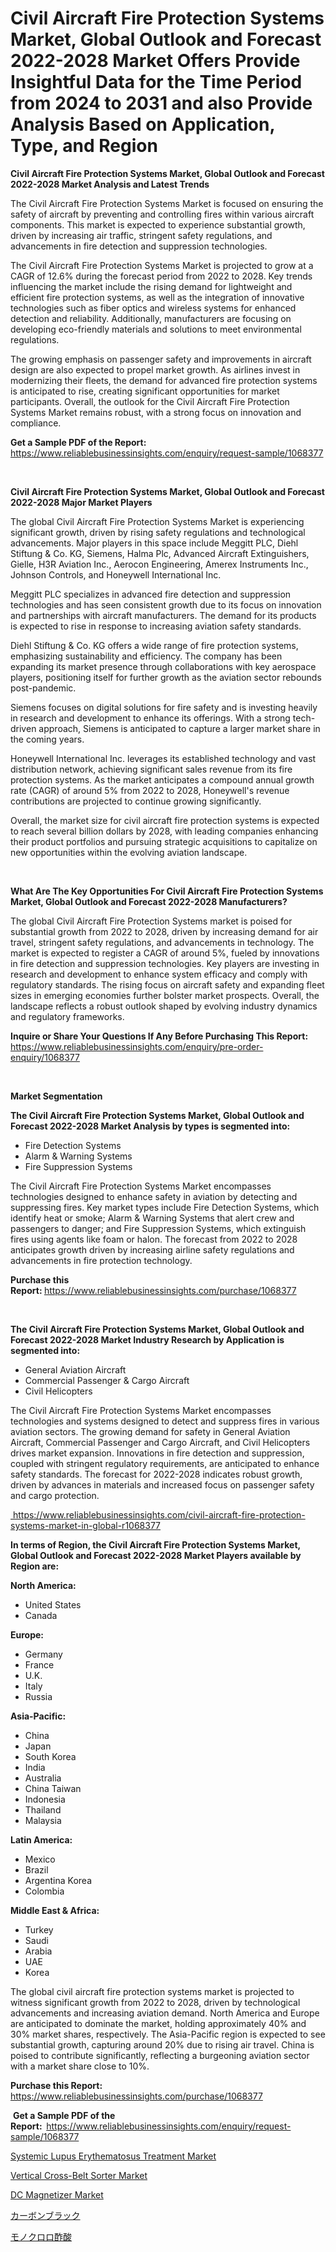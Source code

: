 <p><h1>Civil Aircraft Fire Protection Systems Market, Global Outlook and Forecast 2022-2028 Market Offers Provide Insightful Data for the Time Period from 2024 to 2031 and also Provide Analysis Based on Application, Type, and Region</h1></p><p><strong>Civil Aircraft Fire Protection Systems Market, Global Outlook and Forecast 2022-2028 Market Analysis and Latest Trends</strong></p>
<p><p>The Civil Aircraft Fire Protection Systems Market is focused on ensuring the safety of aircraft by preventing and controlling fires within various aircraft components. This market is expected to experience substantial growth, driven by increasing air traffic, stringent safety regulations, and advancements in fire detection and suppression technologies. </p><p>The Civil Aircraft Fire Protection Systems Market is projected to grow at a CAGR of 12.6% during the forecast period from 2022 to 2028. Key trends influencing the market include the rising demand for lightweight and efficient fire protection systems, as well as the integration of innovative technologies such as fiber optics and wireless systems for enhanced detection and reliability. Additionally, manufacturers are focusing on developing eco-friendly materials and solutions to meet environmental regulations. </p><p>The growing emphasis on passenger safety and improvements in aircraft design are also expected to propel market growth. As airlines invest in modernizing their fleets, the demand for advanced fire protection systems is anticipated to rise, creating significant opportunities for market participants. Overall, the outlook for the Civil Aircraft Fire Protection Systems Market remains robust, with a strong focus on innovation and compliance.</p></p>
<p><strong>Get a Sample PDF of the Report:&nbsp;</strong> <a href="https://www.reliablebusinessinsights.com/enquiry/request-sample/1068377">https://www.reliablebusinessinsights.com/enquiry/request-sample/1068377</a></p>
<p>&nbsp;</p>
<p><strong>Civil Aircraft Fire Protection Systems Market, Global Outlook and Forecast 2022-2028 Major Market Players</strong></p>
<p><p>The global Civil Aircraft Fire Protection Systems Market is experiencing significant growth, driven by rising safety regulations and technological advancements. Major players in this space include Meggitt PLC, Diehl Stiftung & Co. KG, Siemens, Halma Plc, Advanced Aircraft Extinguishers, Gielle, H3R Aviation Inc., Aerocon Engineering, Amerex Instruments Inc., Johnson Controls, and Honeywell International Inc.</p><p>Meggitt PLC specializes in advanced fire detection and suppression technologies and has seen consistent growth due to its focus on innovation and partnerships with aircraft manufacturers. The demand for its products is expected to rise in response to increasing aviation safety standards.</p><p>Diehl Stiftung & Co. KG offers a wide range of fire protection systems, emphasizing sustainability and efficiency. The company has been expanding its market presence through collaborations with key aerospace players, positioning itself for further growth as the aviation sector rebounds post-pandemic.</p><p>Siemens focuses on digital solutions for fire safety and is investing heavily in research and development to enhance its offerings. With a strong tech-driven approach, Siemens is anticipated to capture a larger market share in the coming years.</p><p>Honeywell International Inc. leverages its established technology and vast distribution network, achieving significant sales revenue from its fire protection systems. As the market anticipates a compound annual growth rate (CAGR) of around 5% from 2022 to 2028, Honeywell's revenue contributions are projected to continue growing significantly.</p><p>Overall, the market size for civil aircraft fire protection systems is expected to reach several billion dollars by 2028, with leading companies enhancing their product portfolios and pursuing strategic acquisitions to capitalize on new opportunities within the evolving aviation landscape.</p></p>
<p>&nbsp;</p>
<p><strong>What Are The Key Opportunities For Civil Aircraft Fire Protection Systems Market, Global Outlook and Forecast 2022-2028 Manufacturers?</strong></p>
<p><p>The global Civil Aircraft Fire Protection Systems market is poised for substantial growth from 2022 to 2028, driven by increasing demand for air travel, stringent safety regulations, and advancements in technology. The market is expected to register a CAGR of around 5%, fueled by innovations in fire detection and suppression technologies. Key players are investing in research and development to enhance system efficacy and comply with regulatory standards. The rising focus on aircraft safety and expanding fleet sizes in emerging economies further bolster market prospects. Overall, the landscape reflects a robust outlook shaped by evolving industry dynamics and regulatory frameworks.</p></p>
<p><strong>Inquire or Share Your Questions If Any Before Purchasing This Report:</strong> <a href="https://www.reliablebusinessinsights.com/enquiry/pre-order-enquiry/1068377">https://www.reliablebusinessinsights.com/enquiry/pre-order-enquiry/1068377</a></p>
<p>&nbsp;</p>
<p><strong>Market Segmentation</strong></p>
<p><strong>The Civil Aircraft Fire Protection Systems Market, Global Outlook and Forecast 2022-2028 Market Analysis by types is segmented into:</strong></p>
<p><ul><li>Fire Detection Systems</li><li>Alarm & Warning Systems</li><li>Fire Suppression Systems</li></ul></p>
<p><p>The Civil Aircraft Fire Protection Systems Market encompasses technologies designed to enhance safety in aviation by detecting and suppressing fires. Key market types include Fire Detection Systems, which identify heat or smoke; Alarm & Warning Systems that alert crew and passengers to danger; and Fire Suppression Systems, which extinguish fires using agents like foam or halon. The forecast from 2022 to 2028 anticipates growth driven by increasing airline safety regulations and advancements in fire protection technology.</p></p>
<p><strong>Purchase this Report:&nbsp;</strong><a href="https://www.reliablebusinessinsights.com/purchase/1068377">https://www.reliablebusinessinsights.com/purchase/1068377</a></p>
<p>&nbsp;</p>
<p><strong>The Civil Aircraft Fire Protection Systems Market, Global Outlook and Forecast 2022-2028 Market Industry Research by Application is segmented into:</strong></p>
<p><ul><li>General Aviation Aircraft</li><li>Commercial Passenger & Cargo Aircraft</li><li>Civil Helicopters</li></ul></p>
<p><p>The Civil Aircraft Fire Protection Systems Market encompasses technologies and systems designed to detect and suppress fires in various aviation sectors. The growing demand for safety in General Aviation Aircraft, Commercial Passenger and Cargo Aircraft, and Civil Helicopters drives market expansion. Innovations in fire detection and suppression, coupled with stringent regulatory requirements, are anticipated to enhance safety standards. The forecast for 2022-2028 indicates robust growth, driven by advances in materials and increased focus on passenger safety and cargo protection.</p></p>
<p><a href="https://www.reliablebusinessinsights.com/civil-aircraft-fire-protection-systems-market-in-global-r1068377">&nbsp;https://www.reliablebusinessinsights.com/civil-aircraft-fire-protection-systems-market-in-global-r1068377</a></p>
<p><strong>In terms of Region, the Civil Aircraft Fire Protection Systems Market, Global Outlook and Forecast 2022-2028 Market Players available by Region are:</strong></p>
<p>
    <p> <strong> North America: </strong>
        <ul>
            <li>United States</li>
            <li>Canada</li>
        </ul>
        </p> 
    <p> <strong> Europe: </strong>
        <ul>
            <li>Germany</li>
            <li>France</li>
            <li>U.K.</li>
            <li>Italy</li>
            <li>Russia</li>
        </ul>
        </p> 
    <p> <strong> Asia-Pacific: </strong>
        <ul>
            <li>China</li>
            <li>Japan</li>
            <li>South Korea</li>
            <li>India</li>
            <li>Australia</li>
            <li>China Taiwan</li>
            <li>Indonesia</li>
            <li>Thailand</li>
            <li>Malaysia</li>
        </ul>
        </p> 
    <p> <strong> Latin America: </strong>
        <ul>
            <li>Mexico</li>
            <li>Brazil</li>
            <li>Argentina Korea</li>
            <li>Colombia</li>
        </ul>
        </p> 
    <p> <strong> Middle East & Africa: </strong>
        <ul>
            <li>Turkey</li>
            <li>Saudi</li>
            <li>Arabia</li>
            <li>UAE</li>
            <li>Korea</li>
        </ul>
    </p>
    </p>
<p><p>The global civil aircraft fire protection systems market is projected to witness significant growth from 2022 to 2028, driven by technological advancements and increasing aviation demand. North America and Europe are anticipated to dominate the market, holding approximately 40% and 30% market shares, respectively. The Asia-Pacific region is expected to see substantial growth, capturing around 20% due to rising air travel. China is poised to contribute significantly, reflecting a burgeoning aviation sector with a market share close to 10%.</p></p>
<p><strong>Purchase this Report: </strong><a href="https://www.reliablebusinessinsights.com/purchase/1068377">https://www.reliablebusinessinsights.com/purchase/1068377</a></p>
<p>&nbsp;<strong>Get a Sample PDF of the Report:&nbsp;&nbsp;</strong><a href="https://www.reliablebusinessinsights.com/enquiry/request-sample/1068377">https://www.reliablebusinessinsights.com/enquiry/request-sample/1068377</a></p>
<p><strong></strong></p>
<p><p><a href="https://www.linkedin.com/pulse/systemic-lupus-erythematosus-treatment-market-size-share-trends-q4fgc?trackingId=%2FaHfH025RR%2BI8ehc%2F38a2A%3D%3D">Systemic Lupus Erythematosus Treatment Market</a></p><p><a href="https://medium.com/@nettieboyle28/vertical-cross-belt-sorter-market-global-market-insights-and-sales-trends-2024-to-2031-6cedd1292db1">Vertical Cross-Belt Sorter Market</a></p><p><a href="https://issuu.com/reportprime-2/docs/dc-magnetizer-market-size-2030.pptx_3e13f3a2bfa1b3">DC Magnetizer Market</a></p><p><a href="https://medium.com/@lavonnedefsmc/%E3%82%B0%E3%83%AD%E3%83%BC%E3%83%90%E3%83%AB%E3%82%AB%E3%83%BC%E3%83%9C%E3%83%B3%E3%83%96%E3%83%A9%E3%83%83%E3%82%AF%E5%B8%82%E5%A0%B4-%E5%B8%82%E5%A0%B4%E3%82%B7%E3%82%A7%E3%82%A2-%E5%B8%82%E5%A0%B4%E5%8B%95%E5%90%91-%E6%9C%AA%E6%9D%A5%E3%81%AE%E6%88%90%E9%95%B7%E3%82%92%E6%8E%A2%E3%82%8B-c7243df7dd12">カーボンブラック</a></p><p><a href="https://medium.com/@drfg4t/%E3%83%A2%E3%83%8E%E3%82%AF%E3%83%AD%E3%83%AD%E9%85%A2%E9%85%B8%E7%94%A3%E6%A5%AD%E5%88%86%E6%9E%90%E5%A0%B1%E5%91%8A%E6%9B%B8-%E5%B8%82%E5%A0%B4%E8%A6%8F%E6%A8%A1%E3%81%AF2024%E5%B9%B4%E3%81%8B%E3%82%892031%E5%B9%B4%E3%81%AE%E6%9C%9F%E9%96%93%E4%B8%AD%E3%81%AB%E3%82%A2%E3%83%97%E3%83%AA%E3%82%B1%E3%83%BC%E3%82%B7%E3%83%A7%E3%83%B3-%E3%82%BF%E3%82%A4%E3%83%97-%E5%9C%B0%E5%9F%9F%E5%88%A5%E3%81%A7cagr-13-2-%E3%81%AE%E6%88%90%E9%95%B7%E3%81%8C%E4%BA%88%E6%B8%AC%E3%81%95%E3%82%8C%E3%81%A6%E3%81%84%E3%81%BE%E3%81%99-2aef07791f91">モノクロロ酢酸</a></p></p>
